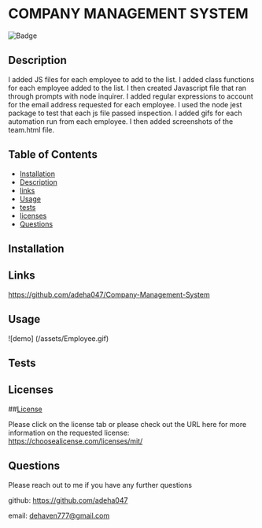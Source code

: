 # COMPANY MANAGEMENT SYSTEM 
  ![Badge](https://img.shields.io/badge/license-MIT-blue)

  ## Description 

I added JS files for each employee to add to the list. 
I added class functions for each employee added to the list. 
I then created Javascript file that ran through prompts with node inquirer. 
I added regular expressions to account for the email address requested for each employee. 
I used the node jest package to test that each js file passed inspection. 
I added gifs for each automation run from each employee.
I then added screenshots of the team.html file. 






## Table of Contents

* [Installation](#installation)
* [Description](#Description)
* [links](#links)
* [Usage](#Usage)
* [tests](#tests)
* [licenses](#licenses)
* [Questions](#Questions)


## Installation



## Links 
https://github.com/adeha047/Company-Management-System




## Usage
![demo] (/assets/Employee.gif)


## Tests



## Licenses

##[License](https://choosealicense.com/licenses/mit/)

Please click on the license tab or please check out the URL here for more information on the requested license: https://choosealicense.com/licenses/mit/


## Questions

Please reach out to me if you have any further questions 

github: https://github.com/adeha047

email: dehaven777@gmail.com


